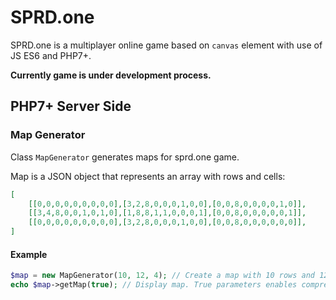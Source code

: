 # SPRD.one

SPRD.one is a multiplayer online game based on <code>canvas</code> element with use of JS ES6 and PHP7+.

**Currently game is under development process.**

<h2>PHP7+ Server Side</h2>
<h3>Map Generator</h3>
Class <code>MapGenerator</code> generates maps for sprd.one game.

Map is a JSON object that represents an array with rows and cells:
```JSON
[
    [[0,0,0,0,0,0,0,0,0],[3,2,8,0,0,0,1,0,0],[0,0,8,0,0,0,0,1,0]],
    [[3,4,8,0,0,1,0,1,0],[1,8,8,1,1,0,0,0,1],[0,0,8,0,0,0,0,0,1]],
    [[0,0,0,0,0,0,0,0,0],[3,2,8,0,0,0,1,0,0],[0,0,8,0,0,0,0,0,0]],
]
```
<h4>Example</h4>

```PHP
$map = new MapGenerator(10, 12, 4); // Create a map with 10 rows and 12 cells in each row for 4 players.
echo $map->getMap(true); // Display map. True parameters enables compression (enabled by default).
```
